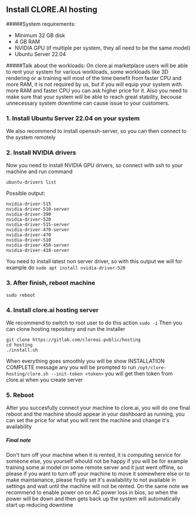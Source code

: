 ## Install CLORE.AI hosting

#####System requirements:
* Minimum 32 GB disk
* 4 GB RAM
* NVIDIA GPU (if multiple per system, they all need to be the same model)
* Ubuntu Server 22.04

#####Talk about the workloads:
On clore.ai marketplace users will be able to rent your system for various workloads, some workloads like 3D rendering or ai training will most of the time benefit from faster CPU and more RAM, it is not required by us, but if you will equip your system with more RAM and faster CPU you can ask higher price for it. Also you need to make sure that your system will be able to reach great stability, becouse unnecessary system downtime can cause issue to your customers.

### 1. Install Ubuntu Server 22.04 on your system
We also recommend to install openssh-server, so you can then connect to the system remotely

### 2. Install NVIDIA drivers
Now you need to install NVIDIA GPU drivers, so connect with ssh to your machine and run command

`ubuntu-drivers list`

Possible output:
```
nvidia-driver-515
nvidia-driver-510-server
nvidia-driver-390
nvidia-driver-520
nvidia-driver-515-server
nvidia-driver-470-server
nvidia-driver-470
nvidia-driver-510
nvidia-driver-450-server
nvidia-driver-418-server
```
You need to install latest non server driver, so with this output we will for example do
`sudo apt install nvidia-driver-520`

### 3. After finish, reboot machine
`sudo reboot`

### 4. Install clore.ai hosting server

We recommend to switch to root user to do this action
`sudo -i`
Then you can clone hosting repository and run the installer
```
git clone https://gitlab.com/cloreai-public/hosting
cd hosting
./install.sh
```
When everything goes smoothly you will be show INSTALLATION COMPLETE message any you will be prompted to run
`/opt/clore-hosting/clore.sh --init-token <token>`
you will get then token from clore.ai when you create server

### 5. Reboot
After you succesfully connect your machine to clore.ai, you will do one final reboot and the machine should appear in your dashboard as running, you can set the price for what you will rent the machine and change it's availability

##### Final note
Don't turn off your machine when it is rented, it is computing service for someone else, you yourself whould not be happy if you will be for example training some ai model on some remote server and it just went offline, so please if you want to turn off your machine to move it somewhere else or to make maintainance, please firstly set it's availability to not available in settings and wait until the machine will not be rented.
On the same note we recommend to enable power on on AC power loss in bios, so when the power will be down and then gets back up the system will automatically start up reducing downtime
